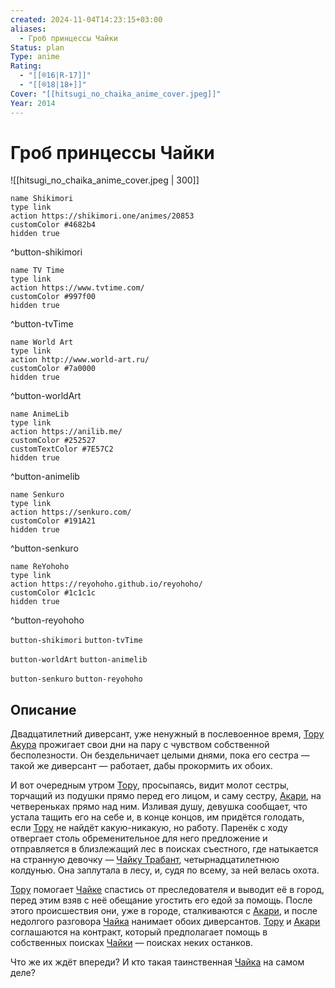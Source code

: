 ```yaml
---
created: 2024-11-04T14:23:15+03:00
aliases:
  - Гроб принцессы Чайки
Status: plan
Type: anime
Rating:
  - "[[®️16|R-17]]"
  - "[[®️18|18+]]"
Cover: "[[hitsugi_no_chaika_anime_cover.jpeg]]"
Year: 2014
---
```


# Гроб принцессы Чайки

![[hitsugi_no_chaika_anime_cover.jpeg | 300]]

```button
name Shikimori
type link
action https://shikimori.one/animes/20853
customColor #4682b4
hidden true
```
^button-shikimori

```button
name TV Time
type link
action https://www.tvtime.com/
customColor #997f00
hidden true
```
^button-tvTime

```button
name World Art
type link
action http://www.world-art.ru/
customColor #7a0000
hidden true
```
^button-worldArt

```button
name AnimeLib
type link
action https://anilib.me/
customColor #252527
customTextColor #7E57C2
hidden true
```
^button-animelib

```button
name Senkuro
type link
action https://senkuro.com/
customColor #191A21
hidden true
```
^button-senkuro

```button
name ReYohoho
type link
action https://reyohoho.github.io/reyohoho/
customColor #1c1c1c
hidden true
```
^button-reyohoho

`button-shikimori` `button-tvTime`

`button-worldArt` `button-animelib`

`button-senkuro` `button-reyohoho`

## Описание

Двадцатилетний диверсант, уже ненужный в послевоенное время, [Тору Акура](https://shikimori.one/characters/53371-tooru-acura) прожигает свои дни на пару с чувством собственной бесполезности. Он бездельничает целыми днями, пока его сестра — такой же диверсант — работает, дабы прокормить их обоих.

И вот очередным утром [Тору](https://shikimori.one/characters/53371-tooru-acura), просыпаясь, видит молот сестры, торчащий из подушки прямо перед его лицом, и саму сестру, [Акари](https://shikimori.one/characters/53373-akari-acura), на четвереньках прямо над ним. Изливая душу, девушка сообщает, что устала тащить его на себе и, в конце концов, им придётся голодать, если [Тору](https://shikimori.one/characters/53371-tooru-acura) не найдёт какую-никакую, но работу. Паренёк с ходу отвергает столь обременительное для него предложение и отправляется в близлежащий лес в поисках съестного, где натыкается на странную девочку — [Чайку Трабант](https://shikimori.one/characters/53369-chaika-trabant), четырнадцатилетнюю колдунью. Она заплутала в лесу, и, судя по всему, за ней велась охота.

[Тору](https://shikimori.one/characters/53371-tooru-acura) помогает [Чайке](https://shikimori.one/characters/53369-chaika-trabant) спастись от преследователя и выводит её в город, перед этим взяв с неё обещание угостить его едой за помощь. После этого происшествия они, уже в городе, сталкиваются с [Акари](https://shikimori.one/characters/53373-akari-acura), и после недолгого разговора [Чайка](https://shikimori.one/characters/53369-chaika-trabant) нанимает обоих диверсантов. [Тору](https://shikimori.one/characters/53371-tooru-acura) и [Акари](https://shikimori.one/characters/53373-akari-acura) соглашаются на контракт, который предполагает помощь в собственных поисках [Чайки](https://shikimori.one/characters/53369-chaika-trabant) — поисках неких останков.

Что же их ждёт впереди? И кто такая таинственная [Чайка](https://shikimori.one/characters/53369-chaika-trabant) на самом деле?
